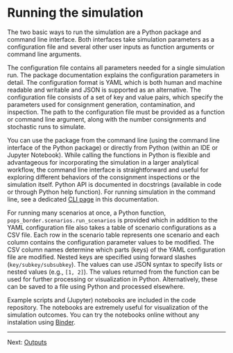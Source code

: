 # Running the simulation

The two basic ways to run the simulation are a Python package and command line interface. Both interfaces take simulation parameters as a configuration file and several other user inputs as function arguments or command line arguments.

The configuration file contains all parameters needed for a single simulation run. The package documentation explains the configuration parameters in detail. The configuration format is YAML which is both human and machine readable and writable and JSON is supported as an alternative. The configuration file consists of a set of key and value pairs, which specify the parameters used for consignment generation, contamination, and inspection.
The path to the configuration file must be provided as a function or command line argument, along with the number consignments and stochastic runs to simulate.

You can use the package from the command line (using the command line interface
of the Python package) or directly from Python (within an IDE or Jupyter Notebook).
While calling the functions in Python is flexible and advantageous for incorporating the simulation in a larger analytical workflow, the command line interface is straightforward and useful for exploring different behaviors of the consignment inspections or the simulation itself.
Python API is documented in docstrings (available in code or through Python help function). For running simulation in the command line,
see a dedicated [CLI page](cli.md) in this documentation.

For running many scenarios at once, a Python function, `pops_border.scenarios.run_scenarios` is provided which in addition to the YAML configuration file also takes a table of scenario configurations as a CSV file. Each row in the scenario table represents one scenario and each column contains the configuration parameter values to be modified. The CSV column names determine which parts (keys) of the YAML configuration file are modified. Nested keys are specified using forward slashes (`key/subkey/subsubkey`). The values can use JSON syntax to specify lists or nested values (e.g., `[1, 2]`). The values returned from the function can be used for further processing or visualization in Python. Alternatively, these can be saved to a file using Python and processed elsewhere.

Example scripts and (Jupyter) notebooks are included in the code repository.
The notebooks are extremely useful for visualization of the simulation outcomes.
You can try the notebooks online without any instalation using [Binder](binder.md).

---

Next: [Outputs](outputs.md)
